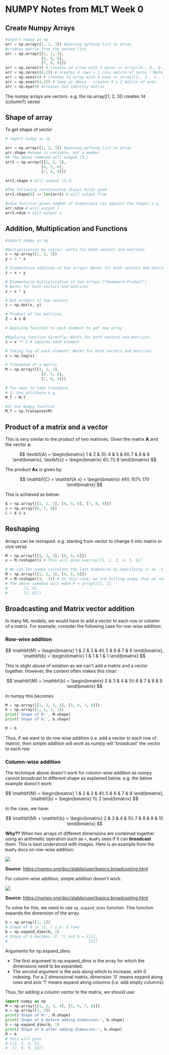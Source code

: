# NUMPY Notes from MLT Week 0

## Create Numpy Arrays

```python
#import numpy as np
arr = np.array([1, 2, 3]) #passing pythong list as array
#creates matrix from the nested list
arr = np.array([[1, 2, 3],
                [4, 5, 6],
                [7, 8, 9]])
arr = np.zeros(4) # creates 1d array with 4 zeros => array([0., 0., 0., 0. ])
arr = np.zeros((4,2)) # creates 4 rows x 2 cols matrix of zeros !!Note the argument is a tuple, not just comma separated list
arr = np.ones(4) # creates 1d array with 4 ones => array([1., 1., 1., 1. ])
arr = np.ones((4,2)) # Same as above - creates 4 x 2 matrix of ones
arr = np.eye(3) #Creates 3x3 identity matrix
```

The numpy arrays are vectors. e.g. the np.array([1, 2, 3]) creates 1d (column?) vector

## Shape of array

To get shape of vector

```python
# import numpy as np

arr = np.array([1, 2, 3]) #passing pythong list as array
arr.shape #shape is variable, not a member
## the above command will output (3,)
arr2 = np.array([[1, 2, 3],
                [4, 5, 6],
                [7, 8, 9]])

arr2.shape # will output (3,3)

#The following relationship always holds good
arr2.shape[0] == len(arr2) # will output True

#ndim function gives number of dimensions (as against the shape) e.g.
arr.ndim # will output 1
arr2.ndim # will output 2
```

## Addition, Multiplication and Functions

```python
#import numpy as np

#multiplication by scalar: works for both vectors and matrices
x = np.array([1, 2, 3])
y = 3 * x

# Elementwise addition of two arrays: Works for both vectors and matrices
z = x + y

# Elementwise multiplication of two arrays ("Hadamard Product")
# Works for both vectors and matrices
z = x * y

# Dot product of two vectors
z = np.dot(x, y)

# Product of two matrices
Z = A @ B

# Applying function to each element to get new array

#Applying function directly: Works for both vectors and matrices
z = x ** 2 # squares each element

# Taking log of each element: Works for both vectors and matrices
z = np.log(x)

# Transpose of a matrix
M = np.array([[1, 2, 3],
                [4, 5, 6],
                [7, 8, 9]])

# Two ways to take transpose
# 1) Use attribute e.g.
M_T = M.T

#2) Use Numpy function
M_T = np.transpose(M)

```

## Product of a matrix and a vector

This is very similar to the product of two matrices. Given the matrix $\mathbf{A}$ and the vector $\mathbf{x}$:

$$
\textbf{A} = \begin{bmatrix}
1 & 2 & 3\\
4 & 5 & 6\\
7 & 8 & 9
\end{bmatrix}, \textbf{x} = \begin{bmatrix}
6\\
7\\
8
\end{bmatrix}
$$

The product $\mathbf{Ax}$ is given by:

$$
\mathbf{C} = \mathbf{A x} = \begin{bmatrix}
44\\
107\\
170
\end{bmatrix}
$$

This is achieved as below:

```python
A = np.array([[1, 2, 3], [4, 5, 6], [7, 8, 9]])
x = np.array([6, 7, 8])
C = A @ x
```

## Reshaping

Arrays can be reshaped. e.g. starting from vector to change it into matrix or vice versa

```python
M = np.array([[1, 2, 3], [4, 5, 6]])
x = M.reshape(6) # This will give x=array([1, 2, 3, 4, 5, 6])

# We can let numpy calculate the last dimension by specifying it as -1
M = np.array([[1, 2, 3], [4, 5, 6]])
P = M.reshape((3, -1)) # In this case, we are telling numpy that we need 3 rows. -1 as last argument specifies numpy should determine number of columns on its own
# The above command will make P = array([[1, 2],
#       [3, 4],
#       [5, 6]])
```

## Broadcasting and Matrix vector addition

In many ML models, we would have to add a vector to each row or column of a matrix. For example, consider the following case for row-wise addition:

### Row-wise addition

$$
\mathbf{M} = \begin{bmatrix}
1 & 2 & 3 & 4\\
5 & 6 & 7 & 8
\end{bmatrix}, \mathbf{b} = \begin{bmatrix}
1 & 1 & 1 & 1
\end{bmatrix}
$$

This is slight abuse of notation as we can't add a matrix and a vector together. However, the context often makes this clear:

$$
\mathbf{M} + \mathbf{b} = \begin{bmatrix}
2 & 3 & 4 & 5\\
6 & 7 & 8 & 9
\end{bmatrix}
$$

In numpy this becomes

```python
M = np.array([[1, 2, 3, 4], [5, 6, 7, 8]])
b = np.array([1, 1, 1, 1])
print('Shape of M:', M.shape)
print('Shape of b:', b.shape)

M + b
```

Thus, if we want to do row wise addition (i.e. add a vector to each row of matrix), then simple addition will work as numpy will 'broadcast' the vector to each row

### Column-wise addition

The technique above doesn't work for column-wise addition as numpy cannot broadcast to different shape as explained below. e.g. the below example doesn't work:


$$
\mathbf{M} = \begin{bmatrix}
1 & 2 & 3 & 4\\
5 & 6 & 7 & 8
\end{bmatrix}, \mathbf{b} = \begin{bmatrix}
1\\
2
\end{bmatrix}
$$

In the case, we have:

$$
\mathbf{M} + \mathbf{b} = \begin{bmatrix}
2 & 3 & 4 & 5\\
7 & 8 & 9 & 10
\end{bmatrix}
$$

**Why??** When two arrays of different dimensions are combined together using an arithmetic operation such as `+`, `NumPy` sees if it can **broadcast** them. This is best understood with images. Here is an example from the `NumPy` docs on row-wise addition:

![](https://numpy.org/doc/stable/_images/broadcasting_2.png)

**Source**: https://numpy.org/doc/stable/user/basics.broadcasting.html

For column-wise addition, simple addition doesn't work:

![](https://numpy.org/doc/stable/_images/broadcasting_3.png)

**Source**: https://numpy.org/doc/stable/user/basics.broadcasting.html

To solve for this, we need to use ```np.expand_dims``` function. This function expands the dimension of the array.

```python
b = np.array([1, 2])
# Shape of b is (2, ) i.e. 2 rows
b = np.expand_dims(b, 1)
# Shape of b becomes (2, 1) and b = [[1],
#                                    [2]]
```

Arguments for np.expand_dims

- The first argument to np.expand_dims is the array for which the dimensions need to be expanded.
- The second argument is the axis along which to increase, with 0 indexing. For a 2 dimensional matrix, dimension '0' means expand along rows and axis '1' means expand along columns (i.e. add empty columns)

Thus, for adding a column vector to the matrix, we should use:
```python
import numpy as np
M = np.array([[1, 2, 3, 4], [5, 6, 7, 8]])
b = np.array([1, 2])
print('Shape of M:', M.shape)
print('Shape of b before adding dimension:', b.shape)
b = np.expand_dims(b, 1)
print('Shape of b after adding dimension:', b.shape)
M + b
# this will give
# [[2, 3, 4, 5],
#  [7, 8, 9, 10]]
```
